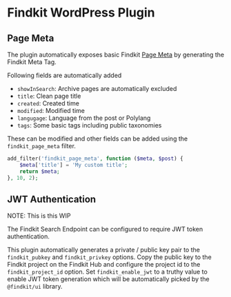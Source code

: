 # Findkit WordPress Plugin

## Page Meta

The plugin automatically exposes basic Findkit [Page
Meta](https://docs.findkit.com/crawler/meta-tag) by generating the Findkit Meta
Tag.

Following fields are automatically added

- `showInSearch`: Archive pages are automatically excluded
- `title`: Clean page title
- `created`: Created time
- `modified`: Modified time
- `langugage`: Language from the post or Polylang
- `tags`: Some basic tags including public taxonomies

These can be modified and other fields can be added using the
`findkit_page_meta` filter.

<!-- prettier-ignore -->
```php
add_filter('findkit_page_meta', function ($meta, $post) {
    $meta['title'] = 'My custom title';
    return $meta;
}, 10, 2);
```

## JWT Authentication

NOTE: This is this WIP

The Findkit Search Endpoint can be configured to require JWT token
authentication.

This plugin automatically generates a private / public key pair to the
`findkit_pubkey` and `findkit_privkey` options. Copy the public key to the
Findkit project on the Findkit Hub and configure the project id to the
`findkit_project_id` option. Set `findkit_enable_jwt` to a truthy value to
enable JWT token generation which will be automatically picked by the
`@findkit/ui` library.
